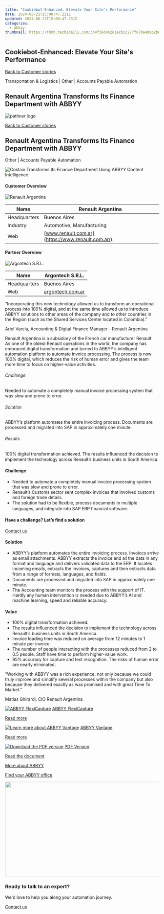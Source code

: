 ```yaml
---
title: "Cookiebot-Enhanced: Elevate Your Site's Performance"
date: 2024-08-21T15:00:47.231Z
updated: 2024-08-22T15:00:47.231Z
categories:
  - abbyy
thumbnail: https://thmb.techidaily.com/3b4f38d4b261acb2c277f07ba409b2b6a3f82798b238b26870bf6daec55fc8dc.jpg
---
```


## Cookiebot-Enhanced: Elevate Your Site's Performance

[Back to Customer stories](https://tools.techidaily.com/abbyy/products/)

Transportation & Logistics | Other | Accounts Payable Automation

## Renault Argentina Transforms Its Finance Department with ABBYY

![pathner logo](https://content.abbyy.com/-/media/project/abbyy/abbyy/logos-white/en/131312.png?h=40&iar=0&w=120)

[Back to Customer stories](https://tools.techidaily.com/abbyy/products/)

## Renault Argentina Transforms Its Finance Department with ABBYY

Other | Accounts Payable Automation 

![Costain Transforms Its Finance Department Using ABBYY Content Intelligence](https://static3.abbyy.com/abbyycommedia/29807/13-renault-cover-556x303.jpg) 

#### Customer Overview

![Renault Argentina](https://static4.abbyy.com/abbyycommedia/29806/renault-group-logo-132x68.png) 

| Name         | Renault Argentina                                 |
| ------------ | ------------------------------------------------- |
| Headquarters | Buenos Aires                                      |
| Industry     | Automotive, Manufacturing                         |
| Web          | [www.renault.com.ar](https://www.renault.com.ar/) |

#### Partner Overview

![Argontech S.R.L.](https://static1.abbyy.com/abbyycommedia/29805/argontech-207x52.png) 

| Name         | Argontech S.R.L.                              |
| ------------ | --------------------------------------------- |
| Headquarters | Buenos Aires                                  |
| Web          | [argontech.com.ar](https://argontech.com.ar/) |

 "Incorporating this new technology allowed us to transform an operational process into 100% digital, and at the same time allowed us to introduce ABBYY solutions to other areas of the company and to other countries in the Region (such as the Shared Services Center located in Colombia)."

 Ariel Varela, Accounting & Digital Finance Manager - Renault Argentina

Renault Argentina is a subsidiary of the French car manufacturer Renault. As one of the oldest Renault operations in the world, the company has embraced digital transformation and turned to ABBYY’s intelligent automation platform to automate invoice processing. The process is now 100% digital, which reduces the risk of human error and gives the team more time to focus on higher-value activities.

###### Challenge

Needed to automate a completely manual invoice processing system that was slow and prone to error.

###### Solution

ABBYY’s platform automates the entire invoicing process. Documents are processed and migrated into SAP in approximately one minute.

###### Results

100% digital transformation achieved. The results inﬂuenced the decision to implement the technology across Renault’s business units in South America.

#### Challenge

* Needed to automate a completely manual invoice processing system that was slow and prone to error.
* Renault’s Customs sector sent complex invoices that involved customs and foreign trade details.
* The solution had to be ﬂexible, process documents in multiple languages, and integrate into SAP ERP ﬁnancial software.

#### Have a challenge? Let’s find a solution  

[Contact us](https://tools.techidaily.com/abbyy/products/) 

#### Solution

* ABBYY’s platform automates the entire invoicing process. Invoices arrive as email attachments. ABBYY extracts the invoice and all the data in any format and language and delivers validated data to the ERP. It locates incoming emails, extracts the invoices, captures and then extracts data from a range of formats, languages, and ﬁelds.
* Documents are processed and migrated into SAP in approximately one minute.
* The Accounting team monitors the process with the support of IT. Hardly any human intervention is needed due to ABBYY’s AI and machine learning, speed and reliable accuracy.

#### Value

* 100% digital transformation achieved.
* The results inﬂuenced the decision to implement the technology across Renault’s business units in South America.
* Invoice loading time was reduced on average from 12 minutes to 1 minute per invoice.
* The number of people interacting with the processes reduced from 2 to 0.5 people. Staff have time to perform higher-value work.
* 95% accuracy for capture and text recognition. The risks of human error are nearly eliminated.

 "Working with ABBYY was a rich experience, not only because we could truly improve and simplify several processes within the company but also because they delivered exactly as was promised and with great Time To Market."

 Matias Ghirardi, CIO Renault Argentina

[![ABBYY FlexiCapture](https://static2.abbyy.com/abbyycommedia/21380/4-flexicapture.jpg)](https://tools.techidaily.com/abbyy/products/) [ABBYY FlexiCapture](https://tools.techidaily.com/abbyy/products/) 

[Read more](https://tools.techidaily.com/abbyy/products/) 

[![Learn more about ABBYY Vantage](https://static2.abbyy.com/abbyycommedia/24337/mailroom_automation_360x162.jpg)](https://tools.techidaily.com/abbyy/products/) [ABBYY Vantage](https://tools.techidaily.com/abbyy/products/) 

[Read more](https://tools.techidaily.com/abbyy/products/) 

[![Download the PDF version](https://static4.abbyy.com/abbyycommedia/29808/13b-renault-cover-360x162.jpg)](https://static4.abbyy.com/abbyycommedia/29677/renault-argentina-customer-story-en-12804.pdf "PDF Version") [PDF Version](https://static4.abbyy.com/abbyycommedia/29677/renault-argentina-customer-story-en-12804.pdf "PDF Version") 

[Read the document](https://static4.abbyy.com/abbyycommedia/29677/renault-argentina-customer-story-en-12804.pdf "PDF Version") 

[More about ABBYY](https://tools.techidaily.com/abbyy/products/) 

[Find your ABBYY office](https://tools.techidaily.com/abbyy/products/) 

<!-- affiliate ads begin -->
<a href="https://martinic.evyy.net/c/5597632/1422856/4482" target="_top" id="1422856"><img src="//a.impactradius-go.com/display-ad/4482-1422856" border="0" alt="" width="580" height="309"/></a>
<!-- affiliate ads end -->
### Ready to talk to an expert?

We'd love to help you along your automation journey.

[Contact us](https://tools.techidaily.com/abbyy/products/)

<ins class="adsbygoogle"
     style="display:block"
     data-ad-format="autorelaxed"
     data-ad-client="ca-pub-7571918770474297"
     data-ad-slot="1223367746"></ins>



<ins class="adsbygoogle"
     style="display:block"
     data-ad-client="ca-pub-7571918770474297"
     data-ad-slot="8358498916"
     data-ad-format="auto"
     data-full-width-responsive="true"></ins>
